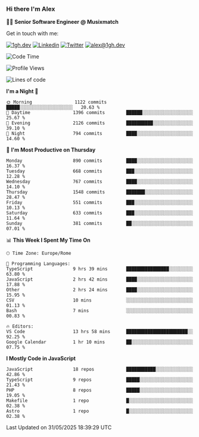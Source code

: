 ### Hi there I'm Alex

👨‍💻 __Senior Software Engineer @ Musixmatch__

Get in touch with me:

[![1gh.dev](https://img.shields.io/static/v1?label=1gh.dev&message=%20&color=red&logo=&style=flat-square&logoColor=white)](https://www.1gh.dev/)
[![Linkedin](https://img.shields.io/static/v1?label=Linkedin&message=%20&color=blue&logo=Linkedin&style=flat-square&logoColor=white)](https://linkedin.com/in/alexghirelli)
[![Twitter](https://img.shields.io/static/v1?label=Twitter&message=%20&color=blue&logo=Twitter&style=flat-square&logoColor=white)](https://twitter.com/alexGhirelli)
[![alex@1gh.dev](https://img.shields.io/static/v1?label=alex@1gh.dev&message=%20&color=red&logo=gmail&style=flat-square&logoColor=white)](mailto:alex@1gh.dev)

<!--START_SECTION:waka-->
![Code Time](http://img.shields.io/badge/Code%20Time-8%2C444%20hrs%2051%20mins-blue)

![Profile Views](http://img.shields.io/badge/Profile%20Views-0-blue)

![Lines of code](https://img.shields.io/badge/From%20Hello%20World%20I%27ve%20Written-19.6%20million%20lines%20of%20code-blue)

**I'm a Night 🦉** 

```text
🌞 Morning                1122 commits        █████░░░░░░░░░░░░░░░░░░░░   20.63 % 
🌆 Daytime                1396 commits        ██████░░░░░░░░░░░░░░░░░░░   25.67 % 
🌃 Evening                2126 commits        ██████████░░░░░░░░░░░░░░░   39.10 % 
🌙 Night                  794 commits         ████░░░░░░░░░░░░░░░░░░░░░   14.60 % 
```
📅 **I'm Most Productive on Thursday** 

```text
Monday                   890 commits         ████░░░░░░░░░░░░░░░░░░░░░   16.37 % 
Tuesday                  668 commits         ███░░░░░░░░░░░░░░░░░░░░░░   12.28 % 
Wednesday                767 commits         ████░░░░░░░░░░░░░░░░░░░░░   14.10 % 
Thursday                 1548 commits        ███████░░░░░░░░░░░░░░░░░░   28.47 % 
Friday                   551 commits         ███░░░░░░░░░░░░░░░░░░░░░░   10.13 % 
Saturday                 633 commits         ███░░░░░░░░░░░░░░░░░░░░░░   11.64 % 
Sunday                   381 commits         ██░░░░░░░░░░░░░░░░░░░░░░░   07.01 % 
```


📊 **This Week I Spent My Time On** 

```text
🕑︎ Time Zone: Europe/Rome

💬 Programming Languages: 
TypeScript               9 hrs 39 mins       ████████████████░░░░░░░░░   63.80 % 
JavaScript               2 hrs 42 mins       ████░░░░░░░░░░░░░░░░░░░░░   17.88 % 
Other                    2 hrs 24 mins       ████░░░░░░░░░░░░░░░░░░░░░   15.95 % 
CSV                      10 mins             ░░░░░░░░░░░░░░░░░░░░░░░░░   01.13 % 
Bash                     7 mins              ░░░░░░░░░░░░░░░░░░░░░░░░░   00.83 % 

🔥 Editors: 
VS Code                  13 hrs 58 mins      ███████████████████████░░   92.25 % 
Google Calendar          1 hr 10 mins        ██░░░░░░░░░░░░░░░░░░░░░░░   07.75 % 
```

**I Mostly Code in JavaScript** 

```text
JavaScript               18 repos            ███████████░░░░░░░░░░░░░░   42.86 % 
TypeScript               9 repos             █████░░░░░░░░░░░░░░░░░░░░   21.43 % 
PHP                      8 repos             █████░░░░░░░░░░░░░░░░░░░░   19.05 % 
Makefile                 1 repo              █░░░░░░░░░░░░░░░░░░░░░░░░   02.38 % 
Astro                    1 repo              █░░░░░░░░░░░░░░░░░░░░░░░░   02.38 % 
```




 Last Updated on 31/05/2025 18:39:29 UTC
<!--END_SECTION:waka-->
